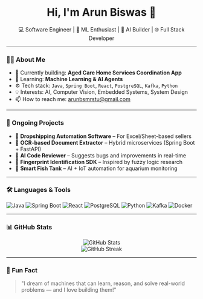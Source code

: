 <h1 align="center">Hi, I'm Arun Biswas 👋</h1>

<p align="center">
  💻 Software Engineer | 🧠 ML Enthusiast | 🤖 AI Builder | 🌐 Full Stack Developer
</p>

---

### 👨‍💻 About Me

- 🔭 Currently building: **Aged Care Home Services Coordination App**
- 🌱 Learning: **Machine Learning & AI Agents**
- ⚙️ Tech stack: `Java`, `Spring Boot`, `React`, `PostgreSQL`, `Kafka`, `Python`
- 💡 Interests: AI, Computer Vision, Embedded Systems, System Design
- 📫 How to reach me: [arunbsmrstu@gmail.com](mailto:arunbsmrstu@gmail.com)

---

### 🚀 Ongoing Projects

- 🔹 **Dropshipping Automation Software** – For Excel/Sheet-based sellers  
- 🔹 **OCR-based Document Extractor** – Hybrid microservices (Spring Boot + FastAPI)  
- 🔹 **AI Code Reviewer** – Suggests bugs and improvements in real-time  
- 🔹 **Fingerprint Identification SDK** – Inspired by fuzzy logic research  
- 🔹 **Smart Fish Tank** – AI + IoT automation for aquarium monitoring

---

### 🛠️ Languages & Tools

![Java](https://img.shields.io/badge/-Java-007396?logo=java&logoColor=white)
![Spring Boot](https://img.shields.io/badge/-SpringBoot-6DB33F?logo=spring&logoColor=white)
![React](https://img.shields.io/badge/-React-20232A?logo=react&logoColor=61DAFB)
![PostgreSQL](https://img.shields.io/badge/-PostgreSQL-336791?logo=postgresql&logoColor=white)
![Python](https://img.shields.io/badge/-Python-3776AB?logo=python&logoColor=white)
![Kafka](https://img.shields.io/badge/-Kafka-231F20?logo=apache-kafka&logoColor=white)
![Docker](https://img.shields.io/badge/-Docker-2496ED?logo=docker&logoColor=white)

---

### 📊 GitHub Stats

<p align="center">
  <img src="https://github-readme-stats.vercel.app/api?username=arunbsmrstu&show_icons=true&theme=radical" alt="GitHub Stats" />
  <br />
  <img src="https://github-readme-streak-stats.herokuapp.com/?user=arunbsmrstu&theme=radical" alt="GitHub Streak" />
</p>

---

### 📌 Fun Fact

> "I dream of machines that can learn, reason, and solve real-world problems — and I love building them!"


